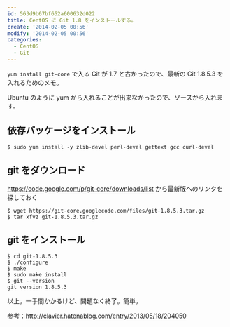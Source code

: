```yaml
---
id: 563d9b67bf652a600632d022
title: CentOS に Git 1.8 をインストールする。
create: '2014-02-05 00:56'
modify: '2014-02-05 00:56'
categories:
  - CentOS
  - Git
---
```


`yum install git-core` で入る Git が 1.7 と古かったので、最新の Git 1.8.5.3 を入れるためのメモ。

Ubuntu のように yum から入れることが出来なかったので、ソースから入れます。

## 依存パッケージをインストール

```
$ sudo yum install -y zlib-devel perl-devel gettext gcc curl-devel
```

## git をダウンロード

https://code.google.com/p/git-core/downloads/list から最新版へのリンクを探しておく

```
$ wget https://git-core.googlecode.com/files/git-1.8.5.3.tar.gz
$ tar xfvz git-1.8.5.3.tar.gz
```

## git をインストール

```
$ cd git-1.8.5.3
$ ./configure
$ make
$ sudo make install
$ git --version
git version 1.8.5.3
```

以上。一手間かかるけど、問題なく終了。簡単。

参考：http://clavier.hatenablog.com/entry/2013/05/18/204050

<!-- more -->
